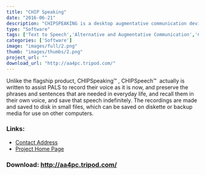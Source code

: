 ```yaml
---
title: "CHIP Speaking"
date: "2016-06-21"
description: "CHIPSPEAKING is a desktop augmentative communication device that supports up to 99 messages. Users can record in their own voice (or care-givers can record the voice of someone else of the same gender and age) or take advantage of computerized voices."
type: "Software"
tags: ['Text to Speech','Alternative and Augmentative Communication','Communication' ]
categories: ['Software']
image: "images/full/2.png"
thumb: "images/thumbs/2.png"
project_url: ""
download_url: "http://aa4pc.tripod.com/"
---
```

  
Unlike the flagship product, CHIPSpeaking™ , CHIPSpeech™  actually is written to assist PALS to record their voice as it is now, and preserve the phrases and sentences that are needed in everyday life, and recall them in their own voice, and save that speech indefinitely. The recordings are made and saved to disk in small files, which can be saved on diskette or backup media for use on other computers.

### Links:
- <a href="mailto:CHIPSpeaking@aol.com">Contact Address</a>
- <a href="http://aa4pc.tripod.com/">Project Home Page</a>

### Download: http://aa4pc.tripod.com/ 